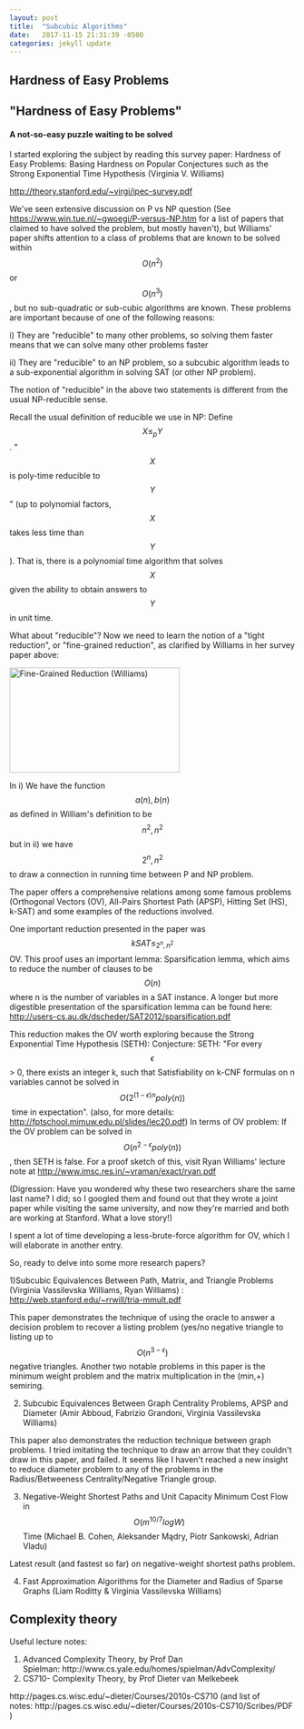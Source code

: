 ```yaml
---
layout: post
title:  "Subcubic Algorithms"
date:   2017-11-15 21:31:39 -0500
categories: jekyll update
---
```


## Hardness of Easy Problems

<h2>"Hardness of Easy Problems"</h2>
<h4>A not-so-easy puzzle waiting to be solved</h4>
I started exploring the subject by reading this survey paper: Hardness of Easy Problems: Basing Hardness on Popular Conjectures such as the Strong Exponential Time Hypothesis (Virginia V. Williams)

http://theory.stanford.edu/~virgi/ipec-survey.pdf

We've seen extensive discussion on P vs NP question (See https://www.win.tue.nl/~gwoegi/P-versus-NP.htm for a list of papers that claimed to have solved the problem, but mostly haven't), but Williams' paper shifts attention to a class of problems that are known to be solved within $$ O(n^2)$$ or $$ O(n^3)$$, but no sub-quadratic or sub-cubic algorithms are known. These problems are important because of one of the following reasons:

i) They are "reducible" to many other problems, so solving them faster means that we can solve many other problems faster

ii) They are "reducible" to an NP problem, so a subcubic algorithm leads to a sub-exponential algorithm in solving SAT (or other NP problem).

The notion of "reducible" in the above two statements is different from the usual NP-reducible sense.

Recall the usual definition of reducible we use in NP:
Define $$ X \leq_p Y$$. " $$ X$$ is poly-time reducible to $$ Y$$" (up to polynomial factors, $$ X$$ takes less time than $$ Y$$). That is, there is a polynomial time algorithm that solves $$ X$$ given the ability to obtain answers to $$ Y$$ in unit time.

What about "reducible"? Now we need to learn the notion of a "tight reduction", or "fine-grained reduction", as clarified by Williams in her survey paper above:

<a href="https://campuspress.yale.edu/hienchitong/files/2016/08/Fine-Grained-Reduction-Williams-qihw5o.png" rel="attachment wp-att-413"><img class="aligncenter size-medium wp-image-413" src="https://campuspress.yale.edu/hienchitong/files/2016/08/Fine-Grained-Reduction-Williams-qihw5o-300x185.png" alt="Fine-Grained Reduction (Williams)" width="300" height="185" /></a>

In i) We have the function $$ a(n), b(n)$$ as defined in William's definition to be $$ n^2, n^2$$ but in ii) we have $$ 2^n, n^2$$ to draw a connection in running time between P and NP problem.

The paper offers a comprehensive relations among some famous problems (Orthogonal Vectors (OV), All-Pairs Shortest Path (APSP), Hitting Set (HS), k-SAT) and some examples of the reductions involved.

One important reduction presented in the paper was $$ kSAT \leq_{2^n, n^2}$$ OV. This proof uses an important lemma: Sparsification lemma, which aims to reduce the number of clauses to be $$ O(n)$$ where n is the number of variables in a SAT instance. A longer but more digestible presentation of the sparsification lemma can be found here: http://users-cs.au.dk/dscheder/SAT2012/sparsification.pdf

This reduction makes the OV worth exploring because the Strong Exponential Time Hypothesis (SETH):
Conjecture: SETH:
"For every $$ \epsilon$$ &gt; 0, there exists an integer k, such that Satisfiability on k-CNF formulas on n variables cannot be solved in $$ O(2^ {(1 - \epsilon) n } poly(n)) $$ time in expectation".
(also, for more details: http://fptschool.mimuw.edu.pl/slides/lec20.pdf)
In terms of OV problem: If the OV problem can be solved in $$ O(n^ {2 - \epsilon } poly(n)) $$, then SETH is false. For a proof sketch of this, visit Ryan Williams' lecture note at http://www.imsc.res.in/~vraman/exact/ryan.pdf

(Digression: Have you wondered why these two researchers share the same last name? I did; so I googled them and found out that they wrote a joint paper while visiting the same university, and now they're married and both are working at Stanford. What a love story!)

I spent a lot of time developing a less-brute-force algorithm for OV, which I will elaborate in another entry.

So, ready to delve into some more research papers?

1)Subcubic Equivalences Between Path, Matrix, and Triangle Problems (Virginia Vassilevska Williams, Ryan Williams) : http://web.stanford.edu/~rrwill/tria-mmult.pdf

This paper demonstrates the technique of using the oracle to answer a decision problem to recover a listing problem (yes/no negative triangle to listing up to $$ O(n^{3 - \epsilon})$$ negative triangles. Another two notable problems in this paper is the minimum weight problem and the matrix multiplication in the (min,+) semiring.

2) Subcubic Equivalences Between Graph Centrality Problems, APSP and Diameter (Amir Abboud, Fabrizio Grandoni, Virginia Vassilevska Williams)

This paper also demonstrates the reduction technique between graph problems. I tried imitating the technique to draw an arrow that they couldn't draw in this paper, and failed. It seems like I haven't reached a new insight to reduce diameter problem to any of the problems in the Radius/Betweeness Centrality/Negative Triangle group.

3) Negative-Weight Shortest Paths and Unit Capacity Minimum Cost Flow in $$ O(m^{10/7} log W ) $$ Time (Michael B. Cohen, Aleksander Mądry, Piotr Sankowski, Adrian Vladu)

Latest result (and fastest so far) on negative-weight shortest paths problem.

4) Fast Approximation Algorithms for the Diameter and Radius of Sparse Graphs (Liam Roditty &amp; Virginia Vassilevska Williams)



## Complexity theory

Useful lecture notes:
<ol>
 	<li>Advanced Complexity Theory, by Prof Dan Spielman: http://www.cs.yale.edu/homes/spielman/AdvComplexity/</li>
 	<li>CS710- Complexity Theory, by Prof Dieter van Melkebeek</li>
</ol>
http://pages.cs.wisc.edu/~dieter/Courses/2010s-CS710 (and list of notes: http://pages.cs.wisc.edu/~dieter/Courses/2010s-CS710/Scribes/PDF )

<!--[jekyll-docs]: https://jekyllrb.com/docs/home
[jekyll-gh]:   https://github.com/jekyll/jekyll
[jekyll-talk]: https://talk.jekyllrb.com/-->
